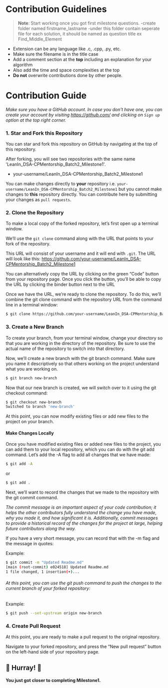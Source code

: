 


# Contribution Guidelines
> **Note**: Start working once you got first milestone questions. 
-create folder named firstname_lastname
-under this folder contain seperate file for each solution, it should be named as question title ex Find_Middle_Element
  - Extension can be any language like .c, .cpp, .py, etc.
  - Make sure the filename is in the title case
  - Add a comment section at the **top** including an explanation for your algorithm
  - Also add the time and space complexities at the top
- **Do not** overwrite contributions done by other people.



# Contribution Guide
*Make sure you have a GitHub account. In case you don't have one, you can create your account by visiting https://github.com/ and clicking on ``Sign up`` option at the top right corner.*


### 1. Star and Fork this Repository
You can star and fork this repository on GitHub by navigating at the top of this repository.


After forking, you will see two repositories with the same name 'LeanIn_DSA-CPMentorship_Batch2_Milestone1'. 
  - your-username/LeanIn_DSA-CPMentorship_Batch2_Milestone1

You can make changes directly to **your** repository i.e. `your-username/LeanIn_DSA-CPMentorship_Batch2_Milestone1` but you cannot make changes to **this** repository directly. You can contribute here by submitting your changes as `pull requests`.


### 2. Clone the Repository

To make a local copy of the forked repository, let’s first open up a terminal window.

We’ll use the `git clone`  command along with the URL that points to your fork of the repository.

This URL will consist of your username and it will end with `.git`. The URL will look like this: https://github.com/your-username/LeanIn_DSA-CPMentorship_Batch2_Milestone1

You can alternatively copy the URL by clicking on the green “Code” button from your repository page. Once you click the button, you’ll be able to copy the URL by clicking the binder button next to the URL

Once we have the URL, we’re ready to clone the repository. To do this, we’ll combine the git clone command with the repository URL from the command line in a terminal window:

````bash
$ git clone https://github.com/your-username/LeanIn_DSA-CPMentorship_Batch2_Milestone1.git
````


### 3. Create a New Branch

To create your branch, from your terminal window, change your directory so that you are working in the directory of the repository. Be sure to use the actual name of the repository to switch into that directory.



Now, we’ll create a new branch with the git branch command. Make sure you name it descriptively so that others working on the project understand what you are working on.
````bash
$ git branch new-branch
````


Now that our new branch is created, we will switch over to it using the git checkout command:
````bash
$ git checkout new-branch
Switched to branch 'new-branch'
````

At this point, you can now modify existing files or add new files to the project on your branch.

#### Make Changes Locally

Once you have modified existing files or added new files to the project, you can add them to your local repository, which you can do with the git add command. Let’s add the -A flag to add all changes that we have made:

````bash
$ git add -A
````
or
````bash
$ git add . 
````

Next, we’ll want to record the changes that we made to the repository with the git commit command.

*The commit message is an important aspect of your code contribution; it helps the other contributors fully understand the change you have made, why you made it, and how significant it is. Additionally, commit messages to provide a historical record of the changes for the project at large, helping future contributors along the way.*


If you have a very short message, you can record that with the -m flag and the message in quotes:

Example:
````bash
$ git commit -m "Updated Readme.md"
[main (root-commit) e024518] Updated Readme.md
1 file changed, 1 insertion(+)...
````

###### At this point, you can use the git push command to push the changes to the current branch of your forked repository:
Example:
````bash
$ git push --set-upstream origin new-branch
````   

### 4. Create Pull Request

At this point, you are ready to make a pull request to the original repository.

Navigate to your forked repository, and press the “New pull request” button on the left-hand side of your repository page.
## 🎉 Hurray! 🎉 
#### You just got closer to completing Milestone1.
